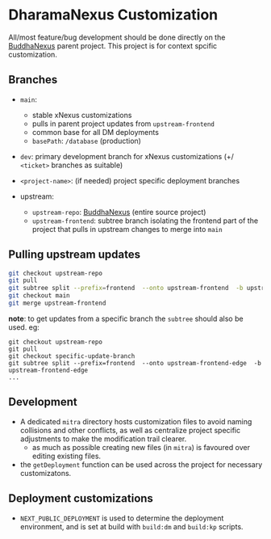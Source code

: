 # DharamaNexus Customization

All/most feature/bug development should be done directly on the [BuddhaNexus](https://github.com/BuddhaNexus/buddhanexus) parent project. This project is for context spcific customization.

## Branches

- `main`:
  - stable xNexus customizations
  - pulls in parent project updates from `upstream-frontend`
  - common base for all DM deployments
  - `basePath`: `/database` (production)
- `dev`: primary development branch for xNexus customizations (+/ `<ticket>` branches as suitable)
- `<project-name>`: (if needed) project specific deployment branches

- upstream:

  - `upstream-repo`: [BuddhaNexus](https://github.com/BuddhaNexus/buddhanexus) (entire source project)
  - `upstream-frontend`: subtree branch isolating the frontend part of the project that pulls in upstream changes to merge into `main`

## Pulling upstream updates

```sh
git checkout upstream-repo
git pull
git subtree split --prefix=frontend  --onto upstream-frontend  -b upstream-frontend
git checkout main
git merge upstream-frontend
```

**note**: to get updates from a specific branch the `subtree` should also be used. eg:

```
git checkout upstream-repo
git pull
git checkout specific-update-branch
git subtree split --prefix=frontend  --onto upstream-frontend-edge  -b upstream-frontend-edge
...
```

## Development

- A dedicated `mitra` directory hosts customization files to avoid naming collisions and other conflicts, as well as centralize project specific adjustments to make the modification trail clearer.
  - as much as possible creating new files (in `mitra`) is favoured over editing existing files.
- the `getDeployment` function can be used across the project for necessary customizatons.

## Deployment customizations

- `NEXT_PUBLIC_DEPLOYMENT` is used to determine the deployment environment, and is set at build with `build:dm` and `build:kp` scripts.
